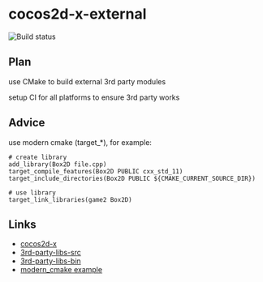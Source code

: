 # cocos2d-x-external

![Build status](https://travis-ci.org/cocos2d/cocos2d-x-external.svg?branch=master)

<!-- ![Build status](https://ci.appveyor.com/api/projects/status/c28chdikeqjxvggi?svg=true) -->

## Plan

use CMake to build external 3rd party modules

setup CI for all platforms to ensure 3rd party works

## Advice

use modern cmake (target_*), for example:
```
# create library
add_library(Box2D file.cpp)
target_compile_features(Box2D PUBLIC cxx_std_11)
target_include_directories(Box2D PUBLIC ${CMAKE_CURRENT_SOURCE_DIR})

# use library
target_link_libraries(game2 Box2D)
```

## Links

- [cocos2d-x](https://github.com/cocos2d/cocos2d-x)
- [3rd-party-libs-src](https://github.com/cocos2d/cocos2d-x-3rd-party-libs-src)
- [3rd-party-libs-bin](https://github.com/cocos2d/cocos2d-x-3rd-party-libs-bin)
- [modern_cmake example](https://github.com/crazyhappygame/modern_cmake)
